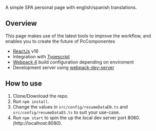 
A simple SPA personal page with english/spanish translations.

## Overview

This page makes use of the latest tools to improve the workflow, and enables you to create the future of PcComponentes

- [ReactJs](https://facebook.github.io/react/) v16
- Integration with [Typescript](https://www.typescriptlang.org/)
- [Webpack 4](https://webpack.github.io/) build configuration depending on enviroment
- Development server using [webpack-dev-server](https://webpack.github.io/)

## How to use
1. Clone/Download the repo.
2. Run  ``` npm install ```.
3. Change the values in ```src/config/resumeDataEN.ts``` and ```src/config/resumeDataES.ts``` to suit your use-case.
4. Run ```npm start``` to spin the up the local dev server port 8080.(http://localhost:8080).
